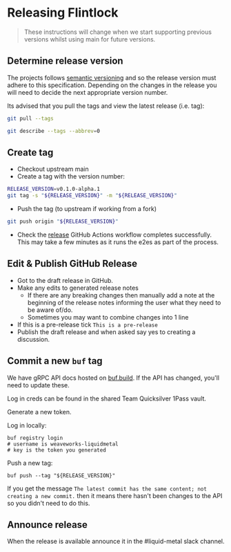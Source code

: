 # Releasing Flintlock

> These instructions will change when we start supporting previous versions whilst using main for future versions.

## Determine release version

The projects follows [semantic versioning](https://semver.org/#semantic-versioning-200) and so the release version must adhere to this specification. Depending on the changes in the release you will need to decide the next appropriate version number.

Its advised that you pull the tags and view the latest release (i.e. tag):

```bash
git pull --tags

git describe --tags --abbrev=0
```

## Create tag

* Checkout upstream main
* Create a tag with the version number:

```bash
RELEASE_VERSION=v0.1.0-alpha.1
git tag -s "${RELEASE_VERSION}" -m "${RELEASE_VERSION}"
```

* Push the tag (to upstream if working from a fork)

``` bash
git push origin "${RELEASE_VERSION}"
```

* Check the [release](https://github.com/weaveworks-liquidmetal/flintlock/actions/workflows/release.yml) GitHub Actions workflow completes successfully.
  This may take a few minutes as it runs the e2es as part of the process.

## Edit & Publish GitHub Release

* Got to the draft release in GitHub.
* Make any edits to generated release notes
  * If there are any breaking changes then manually add a note at the beginning of the release notes informing the user what they need to be aware of/do.
  * Sometimes you may want to combine changes into 1 line
* If this is a pre-release tick `This is a pre-release`
* Publish the draft release and when asked say yes to creating a discussion.

## Commit a new `buf` tag

We have gRPC API docs hosted on [buf.build](https://buf.build/weaveworks-liquidmetal/flintlock).
If the API has changed, you'll need to update these.

Log in creds can be found in the shared Team Quicksilver 1Pass vault.

Generate a new token.

Log in locally:

```
buf registry login
# username is weaveworks-liquidmetal
# key is the token you generated
```

Push a new tag:

```
buf push --tag "${RELEASE_VERSION}"
```

If you get the message `The latest commit has the same content; not creating a new commit.`
then it means there hasn't been changes to the API so you didn't need to do this.

## Announce release

When the release is available announce it in the #liquid-metal slack channel.
